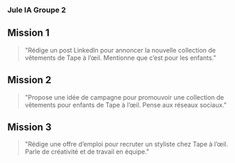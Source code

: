 ### Jule IA Groupe 2

## Mission 1

> "Rédige un post LinkedIn pour annoncer la nouvelle collection de vêtements de Tape à l’œil. Mentionne que c’est pour les enfants."

## Mission 2

> "Propose une idée de campagne pour promouvoir une collection de vêtements pour enfants de Tape à l’œil. Pense aux réseaux sociaux."

## Mission 3

> "Rédige une offre d’emploi pour recruter un styliste chez Tape à l’œil. Parle de créativité et de travail en équipe."

